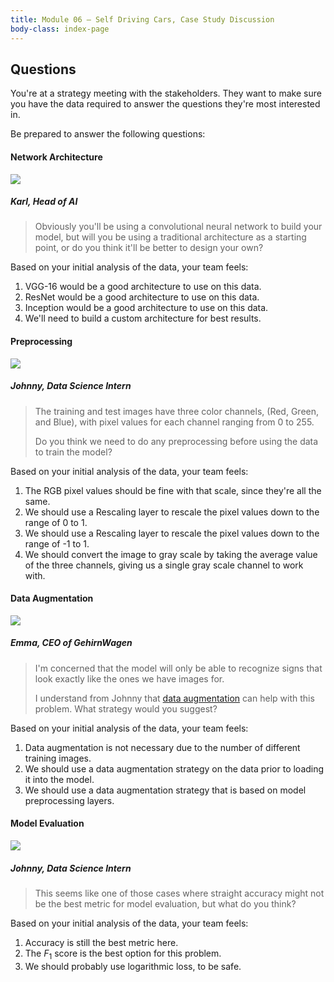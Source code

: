 ```yaml
---
title: Module 06 — Self Driving Cars, Case Study Discussion
body-class: index-page
---
```


## Questions
You're at a strategy meeting with the stakeholders. They want to make sure you have the data required to answer the questions they're most interested in.

Be prepared to answer the following questions:

#### Network Architecture

<div class="dialogue">
	<img src="{{URLROOT}}/shared/img/karl.jpg">
	<h5>Karl, Head of AI</h5>
	<blockquote><p>Obviously you'll be using a convolutional neural network to build your model, but will you be using a traditional architecture as a starting point, or do you think it'll be better to design your own?</p></blockquote>
</div>

Based on your initial analysis of the data, your team feels:

1. VGG-16 would be a good architecture to use on this data.
2. ResNet would be a good architecture to use on this data.
3. Inception would be a good architecture to use on this data.
4. We'll need to build a custom architecture for best results.

#### Preprocessing

<div class="dialogue">
	<img src="{{URLROOT}}/shared/img/johnny.jpg">
	<h5>Johnny, Data Science Intern</h5>
	<blockquote><p>The training and test images have three color channels, (Red, Green, and Blue), with pixel values for each channel ranging from 0 to 255.</p><p>Do you think we need to do any preprocessing before using the data to train the model?</p></blockquote>
</div>

Based on your initial analysis of the data, your team feels:

1. The RGB pixel values should be fine with that scale, since they're all the same.
2. We should use a Rescaling layer to rescale the pixel values down to the range of 0 to 1.
3. We should use a Rescaling layer to rescale the pixel values down to the range of -1 to 1.
4. We should convert the image to gray scale by taking the average value of the three channels, giving us a single gray scale channel to work with.

#### Data Augmentation

<div class="dialogue">
	<img src="{{URLROOT}}/shared/img/emma.jpg">
	<h5>Emma, CEO of GehirnWagen</h5>
	<blockquote><p>I'm concerned that the model will only be able to recognize signs that look exactly like the ones we have images for.</p><p>I understand from Johnny that <a href="https://www.tensorflow.org/guide/keras/preprocessing_layers#preprocessing_data_before_the_model_or_inside_the_model">data augmentation</a> can help with this problem. What strategy would you suggest?</p></blockquote>
</div>

Based on your initial analysis of the data, your team feels:

1. Data augmentation is not necessary due to the number of different training images.
2. We should use a data augmentation strategy on the data prior to loading it into the model.
3. We should use a data augmentation strategy that is based on model preprocessing layers.

#### Model Evaluation

<div class="dialogue">
	<img src="{{URLROOT}}/shared/img/johnny.jpg">
	<h5>Johnny, Data Science Intern</h5>
	<blockquote><p>This seems like one of those cases where straight accuracy might not be the best metric for model evaluation, but what do you think?</p></blockquote>
</div>

Based on your initial analysis of the data, your team feels:

1. Accuracy is still the best metric here.
2. The $F_1$ score is the best option for this problem.
3. We should probably use logarithmic loss, to be safe.


[^1]: [CEO photo by Sung Wang on Unsplash](https://unsplash.com/photos/g4DgCF90EM4)

[^2]: [Investment Banker photo by steffen Wienberg on Unsplash](https://unsplash.com/photos/ml-pxK0Ovmw)

[^3]: [Data Science Intern photo by Fábio Lucas on Unsplash](https://unsplash.com/photos/iczrMDNuvzkml-pxK0Ovmw)
